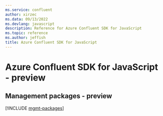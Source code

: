 ```yaml
---
ms.service: confluent
author: xirzec
ms.data: 09/13/2022
ms.devlang: javascript
description: Reference for Azure Confluent SDK for JavaScript
ms.topic: reference
ms.author: jeffish
title: Azure Confluent SDK for JavaScript
---
```

# Azure Confluent SDK for JavaScript - preview

## Management packages - preview
[!INCLUDE [mgmt-packages](confluent-mgmt-index.md)]